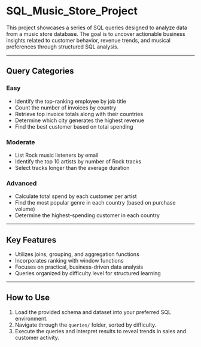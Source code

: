 # SQL_Music_Store_Project

This project showcases a series of SQL queries designed to analyze data from a music store database. The goal is to uncover actionable business insights related to customer behavior, revenue trends, and musical preferences through structured SQL analysis.

---

## Query Categories

### Easy
- Identify the top-ranking employee by job title  
- Count the number of invoices by country  
- Retrieve top invoice totals along with their countries  
- Determine which city generates the highest revenue  
- Find the best customer based on total spending  

### Moderate
- List Rock music listeners by email  
- Identify the top 10 artists by number of Rock tracks  
- Select tracks longer than the average duration  

### Advanced
- Calculate total spend by each customer per artist  
- Find the most popular genre in each country (based on purchase volume)  
- Determine the highest-spending customer in each country  

---

## Key Features

- Utilizes joins, grouping, and aggregation functions  
- Incorporates ranking with window functions  
- Focuses on practical, business-driven data analysis  
- Queries organized by difficulty level for structured learning  

---

## How to Use

1. Load the provided schema and dataset into your preferred SQL environment.  
2. Navigate through the `queries/` folder, sorted by difficulty.  
3. Execute the queries and interpret results to reveal trends in sales and customer activity.
